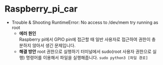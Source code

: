# Raspberry_pi_car
- Trouble & Shooting
    RuntimeError: No access to /dev/mem try running as root
  - **에러 원인**   
  Raspberry pi에서 GPIO pin에 접근할 때 일반 사용자로 접근하여 권한이 충분하지 않아서 생긴 문제입니다.
  - **해결 방안**
  root 권한으로 실행하기
  터미널에서 sudo(root 사용자 권한으로 실행) 명령어를 이용해서 파일을 실행해줍니다.
  ```sudo python3 [파일 경로]```
